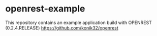 # openrest-example

This repository contains an example application build with OPENREST (0.2.4.RELEASE) https://github.com/konik32/openrest
